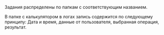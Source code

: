 Задания распределены по папкам с соответствующим названием.

В папке с калькулятором в логах запись содержится по следующему принципу: Дата и время, данные от пользователя, выбранная операция, результат.
